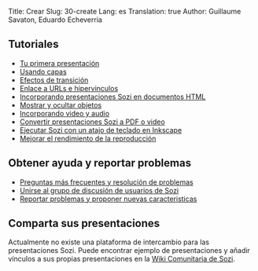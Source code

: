 Title: Crear
Slug: 30-create
Lang: es
Translation: true
Author: Guillaume Savaton, Eduardo Echeverria

Tutoriales
---------

* [Tu primera presentación](|filename|tutorial-first.md)
* [Usando capas](|filename|tutorial-layers.md)
* [Efectos de transición](|filename|tutorial-transitions.md)
* [Enlace a URLs e hipervinculos](|filename|tutorial-links.md)
* [Incorporando presentaciones Sozi en documentos HTML](|filename|tutorial-embedding.md)
* [Mostrar y ocultar objetos](|filename|tutorial-showing-hiding.md)
* [Incorporando video y audio](|filename|tutorial-media.md)
* [Convertir presentaciones Sozi a PDF o video](|filename|tutorial-converting.md)
* [Ejecutar Sozi con un atajo de teclado en Inkscape](|filename|tutorial-shortcut.md)
* [Mejorar el rendimiento de la reproducción](|filename|tutorial-performance.md)


Obtener ayuda y reportar problemas
---------------------------------

* [Preguntas más frecuentes y resolución de problemas](|filename|faq.md)
* [Unirse al grupo de discusión de usuarios de Sozi](http://groups.google.com/group/sozi-users)
* [Reportar problemas y proponer nuevas caracteristicas](http://github.com/senshu/Sozi/issues)


Comparta sus presentaciones
--------------------------

Actualmente no existe una plataforma de intercambio para las presentaciones Sozi.
Puede encontrar ejemplo de presentaciones y añadir vínculos a sus propias presentaciones en la [Wiki Comunitaria de Sozi](http://sozi.wikidot.com/).

